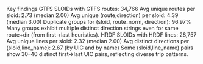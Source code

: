 Key findings
GTFS
SLOIDs with GTFS routes: 34,766
Avg unique routes per sloid: 2.73 (median 2.00)
Avg unique (route,direction) per sloid: 4.39 (median 3.00)
Duplicate groups for (sloid, route_norm, direction): 96.97%
Many groups exhibit multiple distinct direction strings even for same route+dir (from first→last heuristics).
HRDF
SLOIDs with HRDF lines: 28,757
Avg unique lines per sloid: 2.32 (median 2.00)
Avg distinct directions per (sloid,line_name): 2.67 (by UIC and by name)
Some (sloid,line_name) pairs show 30–40 distinct first→last UIC pairs, reflecting diverse trip patterns.